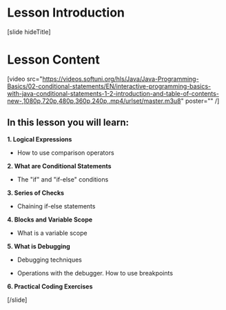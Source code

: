 # Lesson Introduction
[slide hideTitle]

# Lesson Content

[video src="https://videos.softuni.org/hls/Java/Java-Programming-Basics/02-conditional-statements/EN/interactive-programming-basics-with-java-conditional-statements-1-2-introduction-and-table-of-contents-new-,1080p,720p,480p,360p,240p,.mp4/urlset/master.m3u8" poster="" /]

## In this lesson you will learn:

**1. Logical Expressions**

- How to use comparison operators

**2. What are Conditional Statements**

- The "if" and "if-else" conditions

**3. Series of Checks**

- Chaining if-else statements

**4. Blocks and Variable Scope**

- What is a variable scope

**5. What is Debugging**

- Debugging techniques

- Operations with the debugger. How to use breakpoints


**6. Practical Coding Exercises**




[/slide]
